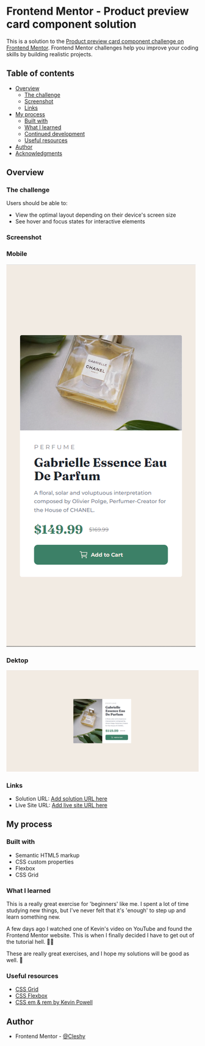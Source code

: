 # Frontend Mentor - Product preview card component solution

This is a solution to the [Product preview card component challenge on Frontend Mentor](https://www.frontendmentor.io/challenges/product-preview-card-component-GO7UmttRfa). Frontend Mentor challenges help you improve your coding skills by building realistic projects.

## Table of contents

- [Overview](#overview)
  - [The challenge](#the-challenge)
  - [Screenshot](#screenshot)
  - [Links](#links)
- [My process](#my-process)
  - [Built with](#built-with)
  - [What I learned](#what-i-learned)
  - [Continued development](#continued-development)
  - [Useful resources](#useful-resources)
- [Author](#author)
- [Acknowledgments](#acknowledgments)

## Overview

### The challenge

Users should be able to:

- View the optimal layout depending on their device's screen size
- See hover and focus states for interactive elements

### Screenshot

### Mobile

![](images/screenshot-mobile.PNG)

### Dektop

![](images/screenshot-desktop.PNG)

### Links

- Solution URL: [Add solution URL here](https://your-solution-url.com)
- Live Site URL: [Add live site URL here](https://your-live-site-url.com)

## My process

### Built with

- Semantic HTML5 markup
- CSS custom properties
- Flexbox
- CSS Grid

### What I learned

This is a really great exercise for 'beginners' like me. I spent a lot of time studying new things, but I've never felt that it's 'enough' to step up and learn something new.

A few days ago I watched one of Kevin's video on YouTube and found the Frontend Mentor website. This is when I finally decided I have to get out of the tutorial hell. 👨‍💻

These are really great exercises, and I hope my solutions will be good as well. 🤞

### Useful resources

- [CSS Grid](https://css-tricks.com/snippets/css/complete-guide-grid/)
- [CSS Flexbox](https://css-tricks.com/snippets/css/a-guide-to-flexbox/)
- [CSS em & rem by Kevin Powell](https://www.youtube.com/watch?v=_-aDOAMmDHI&ab_channel=KevinPowell)

## Author

- Frontend Mentor - [@Cleshy](https://www.frontendmentor.io/profile/Cleshy)

